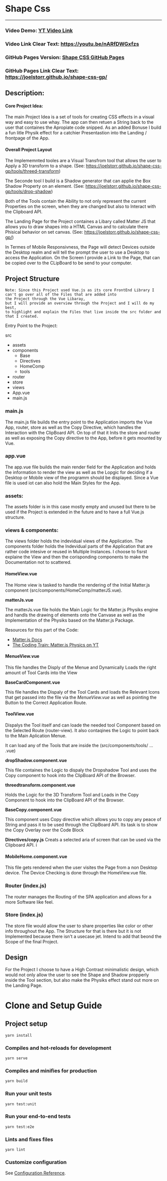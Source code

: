 # Shape Css
<hr/>

### Video Demo:  [YT Video Link](https://youtu.be/nARfDWGxfzs) 
### Video Link Clear Text: https://youtu.be/nARfDWGxfzs

### GitHub Pages Version: [Shape CSS GitHub Pages](https://joelstorr.github.io/shape-css-gp/)
### GitHub Pages Link Clear Text: https://joelstorr.github.io/shape-css-gp/


## Description:

#### Core Project Idea:
The main Project Idea is a set of tools for creating CSS effects in a visual way and easy to use whay. The app can then retuen a String back to the user that containes the Apropiate code  snipped. As an added Bonuse I build a fun litle Physik effect for a catchier Presentastion into the Landing / frontpage of the App.

#### Overall Project Layout
The Implememnted tooles are a Visual Transfrom tool that allows the user to Apply a 3D transform to a shape. 
(See: https://joelstorr.github.io/shape-css-gp/tools/threed-transform)

The Seconde tool  I build is a Shadow generator that can applie the Box Shadow Property on an element. 
(See: https://joelstorr.github.io/shape-css-gp/tools/drop-shadow)

Both of the Tools contain the Ability to not only represent the current Properties on the screen, when they are changed but also to Interact with the Clipboard API.

The Landing Page for the Project containes a Libary called Matter JS that allows you to draw shapes into a HTML Canvas and to calculate there Phisical behavior on set canvas. 
(See: https://joelstorr.github.io/shape-css-gp/)

In Termes of Mobile Responsivness, the Page will detect Devices outside the Desktop realm and will tell the prompt the user to use a Desktop to access the Application. On the Screen I provide a Link to the Page, that can be copied over to the CLipBoard to be send to your computer.


## Project Structure

```
Note: Since this Project used Vue.js as its core FrontEnd Library I can't go over all of the Files that are added into
the Project through the Vue Libaray,
but I will provide an overview through the Project and I will do my best,
to highlight and explain the Files that live inside the src folder and that I created.
```

Entry Point to the Project:

src

- assets
- components
  - Base
  - Directives
  - HomeComp
  - tools   
- router
- store
- views
- App.vue
- main.js


### main.js
The main.js file builds the entry point to the Application imports the Vue App, router, store as well as the Copy Directive, which handles the Interaction with the ClipBoard API. On top of that it Inits the store and router as well as exposing the Copy directive to the App, before it gets mounted by Vue.


### app.vue
The app.vue file builds the main render field for the Application and holds the information to render the view as well as the Lopgic for deciding if a Desktop or Mobile view of the programm should be displayed. Since a Vue file is used iot can also hold the Main Styles for the App.

### assets:
The assets folder is in this case mostly empty and unused but there to be used if the Project is extended in the future and to have a full Vue.js structure.

### views & components:
The views folder holds the indevidual views of the Application. The components folder holds the Indevidual parts of the Application that are rather code intesive or reused in Multiple Instances. I choose to fisrst explaine the View and then the corisponding components to make the Documentation not to scattered.

#### HomeView.vue 
The Home view is tasked to handle the rendering of the Initial Matter.js component (src/components/HomeComp/matterJS.vue).

**matterJs.vue**

The matterJs.vue file holds the Main Logic for the Matter.js Physiks engine and handls the drawing of elements onto the Canvase as well as the Implementation of the Physiks based on the Matter.js Package.

Resources for this part of the Code:
- [Matter.js Docs](https://brm.io/matter-js/)
- [The Coding Train: Matter.js Physics on YT](https://www.youtube.com/watch?v=urR596FsU68&list=PLRqwX-V7Uu6bLh3T_4wtrmVHOrOEM1ig_)

#### MenueView.vue
This file handles the Disply of the Menue and Dynamically Loads the right amount of Tool Cards into the View

**BaseCardComponent.vue**

This file handles the Dispaly of the Tool Cards and loads the Relevant Icons that get passed into the file via the *MenueView.vue* as well as pointing the Button to the Correct Application Route.

#### ToolView.vue
Dispalys the Tool itself and can loade the needed tool Component based on the Selected Route (router-view). It also contaqines the Logic to point back to the Main Aplication Menue.

It can load any of the Tools that are inside the (src/components/tools/ ... .vue)

**dropShadow.component.vue**

This file containes the Logic to dispaly the Dropshadow Tool and uses the Copy component to hook into the ClipBoard API of the Browser.

**threedtransform.component.vue**

Holds the Logic for the 3D Transform Tool and Loads in the Copy Component to hook into the ClipBoard API of the Browser.

**BaseCopy.component.vue**

 This component uses Copy directive which allows you to copy any peace of String and pass it to be used through the ClipBoard API. Its task is to show the Copy Overlay over the Code Block
 
 **Directives/copy.js**
 Creats a selected aria of screen that can be used via the Clipboard API. i


#### MobileHome.component.vue
This file gets rendered when the user visites the Page from a non Desktop device. The Device Checking is done through the HomeView.vue file.


### Router (index.js)
The router manages the Routing of the SPA application and allows for a more Software like feel.

### Store (index.js)
The store file would allow the user to share properties like color or other info throughout the App. The Structure for that is there but it is not Implemented because there isn't a usecase jet. Intend to add that beond the Scope of the final Project.



## Design
For the Project I choose to have a High Contrast minimalistic design, which would not only allow the user to see the Shape and Shadow propperly inside the Tool section, but also make the Physiks effect stand out more on the Landing Page.





# Clone and Setup Guide 

## Project setup
```
yarn install
```

### Compiles and hot-reloads for development
```
yarn serve
```

### Compiles and minifies for production
```
yarn build
```

### Run your unit tests
```
yarn test:unit
```

### Run your end-to-end tests
```
yarn test:e2e
```

### Lints and fixes files
```
yarn lint
```

### Customize configuration
See [Configuration Reference](https://cli.vuejs.org/config/).
